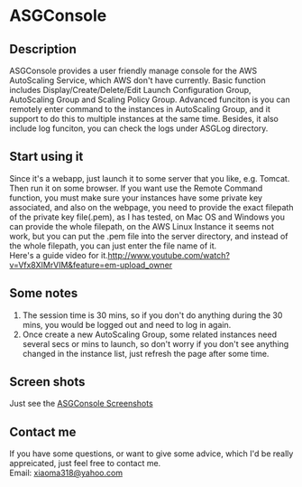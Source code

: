 ASGConsole
==========

Description
------------
ASGConsole provides a user friendly manage console for the AWS AutoScaling Service, which AWS don't have currently.
Basic function includes Display/Create/Delete/Edit Launch Configuration Group, AutoScaling Group and Scaling Policy 
Group. Advanced funciton is you can remotely enter command to the instances in AutoScaling Group, and it support to do 
this to multiple instances at the same time. Besides, it also include log funciton, you can check the logs under ASGLog
directory. 

Start using it
----------
Since it's a webapp, just launch it to some server that you like, e.g. Tomcat. Then run it on some browser. If you want 
use the Remote Command function, you must make sure your instances have some private key associated, and also on the 
webpage, you need to provide the exact filepath of the private key file(.pem), as I has tested, on Mac OS and Windows
you can provide the whole filepath, on the AWS Linux Instance it seems not work, but you can put the .pem file into the 
server directory, and instead of the whole filepath, you can just enter the file name of it.
<br>Here's a guide video for it.http://www.youtube.com/watch?v=Vfx8XIMrVIM&feature=em-upload_owner

Some notes
-------

1. The session time is 30 mins, so if you don't do anything during the 30 mins, you would be logged out and need to log 
in again. 
2. Once create a new AutoScaling Group, some related instances need several secs or mins to launch, so don't worry if 
you don't see anything changed in the instance list, just refresh the page after some time. 

Screen shots
---------
Just see the <a href="https://docs.google.com/file/d/0B4HuB0nTzQgpS0wxTlRtVC1Gelk/edit?usp=sharing">ASGConsole Screenshots</a>

Contact me
-------------
If you have some questions, or want to give some advice, which I'd be really appreicated, just feel free to contact me.
<br>Email: xiaoma318@yahoo.com

